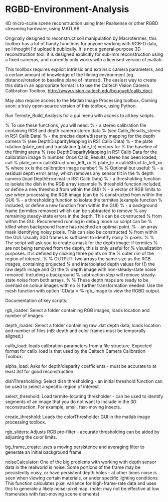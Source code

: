 # RGBD-Environment-Analysis
4D micro-scale scene reconstruction using Intel Realsense or other RGBD streaming hardware, using MATLAB.

Originally designed to reconstruct soil manipulation by Macrotermes, this toolbox has a lot of handy functions for anyone working with RGB-D data, so I thought I'd upload it publically. It is not a general-purpose 3D reconstruction tool: it is designed explicitly for sub-mm reconstruction using a fixed cameras, and currently only works with a licensed version of matlab.

This toollbox requires explicit intrinsic and extrinsic camera parameters, and a certain amount of knowledge of the filming environment (eg. distance/rotation to baseline plane of interest). The easiest way to create this data in an appropriate format is to use the  Caltech Vision Camera Calibration Toolbox, http://www.vision.caltech.edu/bouguetj/calib_doc/.

May also require access to the Matlab Image Processing toolbox. Coming soon: a truly open-source version of this toolbox, using Python.

Run Termite_Build_Analysis for a gui menu with access to all key scripts.  

% To use these functions, you will need:
% - a stereo calibration file containing RGB and depth camera stereo data
% (see Calib_Results_stereo in RS1 Calib Data)
% - the precise depth/disparity mapping for the depth camera
% (see DepthDisparityMapping in RS1 Calib Data)
% - the plate rotation (plate_om) and translation (plate_tc) vectors for
% the baseline of the filming arena
% (see DepthDisparityMapping in RS1 Calib Data for the calibration image
% number. Once Calib_Results_stereo has been loaded, call
% plate_om = calibStruct.omc_left_xx
% plate_tc = calibStruct.tc_left_xx
% where xx is the calibration image number)
%
% Optional but useful:
% - a residual depth error array, which removes any sensor tilt in the
% depth camera (load DepthError.mat in RS1 Calib Data)
% - a thresholding function to isolate the dish in the RGB array (example
% threshold function included, or define a new threshold from within the GUI)
% - a vector of RGB limits to use when processing the RGB image (can be
% constructed from within the GUI)
% - a thresholding function to isolate the termites (example function
% included, or define a new function from within the GUI)
% - a background frame (termites removed) which can be subtracted to remove
% any remaining steady-state errors in the depth. This can be constructed
% from within the GUI. Recommend running in debug mode so script can be
% killed when background frame has reached an optimal point.
% - an array mask identifying noisy pixels. This can also be constructed
% from within the GUI. Usually 300 frames is sufficient to identify noisy
% pixels.
%
% The script will ask you to create a mask for the depth image: if termites
% are not being removed from the depth, this is only useful for
% visualization purposes. It is defined by clicking three points on the
% outer rim of the region of interest.
%
% OUTPUT: two arrays the same size as the RGB images, containing projected
% and interpolated depth values for (1) the raw depth image and (2) the
% depth image with non-steady-state noise removed. Including a background
% subtraction step will remove steady-state noise from both arrays.
%
% These depth maps are ready to be overlaid on colour images with no
% further transformation needed. Use the mesh function with option 'CData'=
% rgb_image to view the RGBD output.

Documentation of key scripts:

rgb_loader: Select a folder containing RGB images, loads location and number of images

depth_loader: Select a folder containing raw .dat depth data, loads location and number of files (nB: depth and color frames must be temporally aligned,)

calib_load: loads calibration parameters from a file structure. Expected format for calib_load is that used by the Caltech Camera Calibration Toolbox.

alpha_load: Asks for depth/disparity coefficients - must be accurate to at least 3sf for good reconstruction

dishThresholding: Select dish thresholding - an initial threshold function can be used to select a specific region of interest.

select_threshold: Load termite-locating thresholder - can be used to identify segments of an image that you do not want to include in the 3D reconstruction. For example, small, fast-moving insects.

create_threshold: Loads the colorThresholder GUI in the matlab image processing toolbox. 

rgb_sliders: Adjusts RGB pre-filter - accurate thresholding can be aided by adjusting the color limits.

bg_frame_create: uses a moving persistence and averaging filter to generate an initial background frame

noiseCalculator: One of the big problems with working with depth sensor data in the realworld is noise. Some portions of the frame may be persistently noisy, or have persistent depth holes - at other times noise is seen when viewing certain materials, or under specific lighting conditions. This function calculates pixel variance for high-frame-rate data and uses this to generate a likely noise-pixel map. (note: may not be effective at low framerates with fast-moving scene elements)
